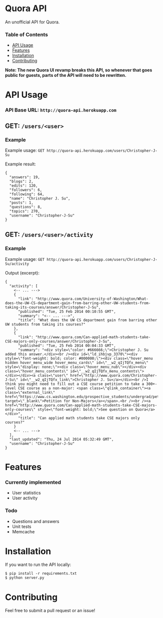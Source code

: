 Quora API
=========

An unofficial API for Quora.

### Table of Contents
* [API Usage](#api-usage)
* [Features](#features)
* [Installation](#installation)
* [Contributing](#contributing)

**Note: The new Quora UI revamp breaks this API, so whenever that goes public for guests, parts of the API will need to be rewritten.**

# API Usage
### API Base URL: `http://quora-api.herokuapp.com`

## GET: `/users/<user>`
### Example
Example usage: `GET http://quora-api.herokuapp.com/users/Christopher-J-Su`

Example result:

    {
      "answers": 19, 
      "blogs": 2, 
      "edits": 120, 
      "followers": 6, 
      "following": 64, 
      "name": "Christopher J. Su", 
      "posts": 1, 
      "questions": 8, 
      "topics": 270, 
      "username": "Christopher-J-Su"
    }

## GET: `/users/<user>/activity`
### Example
Example usage: `GET http://quora-api.herokuapp.com/users/Christopher-J-Su/activity`

Output (excerpt):

    {
      "activity": [
        <-- ... --->
        {
          "link": "http://www.quora.com/University-of-Washington/What-does-the-UW-CS-department-gain-from-barring-other-UW-students-from-taking-its-courses/answer/Christopher-J-Su", 
          "published": "Tue, 25 Feb 2014 00:10:55 GMT", 
          "summary": "<-- ... --->", 
          "title": "What does the UW CS department gain from barring other UW students from taking its courses?"
        }, 
        {
          "link": "http://www.quora.com/Can-applied-math-students-take-CSE-majors-only-courses/answer/Christopher-J-Su", 
          "published": "Tue, 25 Feb 2014 00:04:33 GMT", 
          "summary": "<div style=\"color: #666666;\">Christopher J. Su added this answer.</div><br /><div id=\"ld_ihbjvp_3370\"><div style=\"font-weight: bold; color: #000000;\"><div class=\"hover_menu hidden hover_menu_wide hover_menu_cards\" id=\"__w2_qIjTQfx_menu\" style=\"display: none;\"><div class=\"hover_menu_nub\"></div><div class=\"hover_menu_contents\" id=\"__w2_qIjTQfx_menu_contents\"> </div></div><a class=\"user\" href=\"http://www.quora.com/Christopher-J-Su\" id=\"__w2_qIjTQfx_link\">Christopher J. Su</a></div><br />I think you might need to fill out a CSE course petition to take a 300+-level CSE course as a non-major: <span class=\"qlink_container\"><a class=\"external_link\" href=\"https://www.cs.washington.edu/prospective_students/undergrad/petition/\" target=\"_blank\">Petition for Non-Majors</a></span>.<br /><br /><a href=\"http://www.quora.com/Can-applied-math-students-take-CSE-majors-only-courses\" style=\"font-weight: bold;\">See question on Quora</a></div>", 
          "title": "Can applied math students take CSE majors only courses?"
        }
        <-- ... --->
      ], 
      "last_updated": "Thu, 24 Jul 2014 05:32:49 GMT", 
      "username": "Christopher-J-Su"
    }

# Features
### Currently implemented
* User statistics
* User activity

### Todo
* Questions and answers
* Unit tests
* Memcache

# Installation
If you want to run the API locally:

    $ pip install -r requirements.txt
    $ python server.py

# Contributing
Feel free to submit a pull request or an issue!